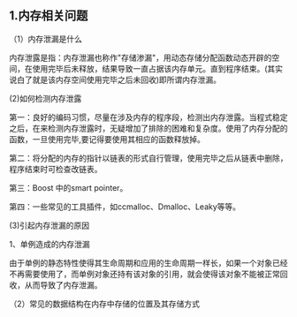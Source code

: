 1.内存相关问题
---
（1）内存泄漏是什么

内存泄露是指：内存泄漏也称作"存储渗漏"，用动态存储分配函数动态开辟的空间，在使用完毕后未释放，结果导致一直占据该内存单元。直到程序结束。(其实说白了就是该内存空间使用完毕之后未回收)即所谓内存泄漏。

(2)如何检测内存泄露

第一：良好的编码习惯，尽量在涉及内存的程序段，检测出内存泄露。当程式稳定之后，在来检测内存泄露时，无疑增加了排除的困难和复杂度。使用了内存分配的函数，一旦使用完毕,要记得要使用其相应的函数释放掉。


第二：将分配的内存的指针以链表的形式自行管理，使用完毕之后从链表中删除，程序结束时可检查改链表。

第三：Boost 中的smart pointer。

第四：一些常见的工具插件，如ccmalloc、Dmalloc、Leaky等等。

(3)引起内存泄漏的原因

1、单例造成的内存泄漏

由于单例的静态特性使得其生命周期和应用的生命周期一样长，如果一个对象已经不再需要使用了，而单例对象还持有该对象的引用，就会使得该对象不能被正常回收，从而导致了内存泄漏。



（2）常见的数据结构在内存中存储的位置及其存储方式

